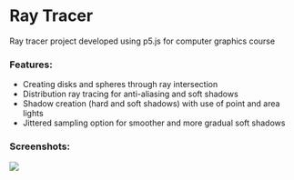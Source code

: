 # Ray Tracer
 Ray tracer project developed using p5.js for computer graphics course
 
###  Features:
- Creating disks and spheres through ray intersection
- Distribution ray tracing for anti-aliasing and soft shadows
- Shadow creation (hard and soft shadows) with use of point and area lights
- Jittered sampling option for smoother and more gradual soft shadows

### Screenshots:
![](https://github.com/joseph1337/RayTracer/docs/img1.jpg?raw=true)